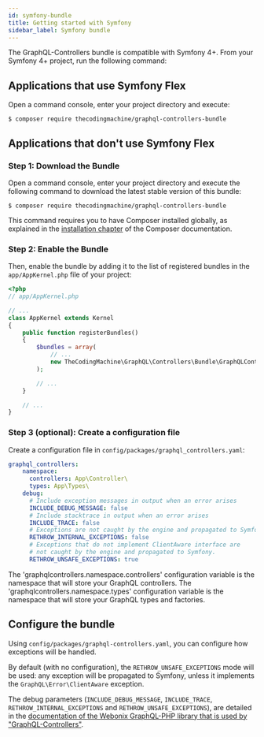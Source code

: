 ```yaml
---
id: symfony-bundle
title: Getting started with Symfony
sidebar_label: Symfony bundle
---
```


The GraphQL-Controllers bundle is compatible with Symfony 4+.
From your Symfony 4+ project, run the following command:

Applications that use Symfony Flex
----------------------------------

Open a command console, enter your project directory and execute:

```console
$ composer require thecodingmachine/graphql-controllers-bundle
```

Applications that don't use Symfony Flex
----------------------------------------

### Step 1: Download the Bundle

Open a command console, enter your project directory and execute the
following command to download the latest stable version of this bundle:

```console
$ composer require thecodingmachine/graphql-controllers-bundle
```

This command requires you to have Composer installed globally, as explained
in the [installation chapter](https://getcomposer.org/doc/00-intro.md)
of the Composer documentation.

### Step 2: Enable the Bundle

Then, enable the bundle by adding it to the list of registered bundles
in the `app/AppKernel.php` file of your project:

```php
<?php
// app/AppKernel.php

// ...
class AppKernel extends Kernel
{
    public function registerBundles()
    {
        $bundles = array(
            // ...
            new TheCodingMachine\GraphQL\Controllers\Bundle\GraphQLControllersBundle,
        );

        // ...
    }

    // ...
}
```

### Step 3 (optional): Create a configuration file

Create a configuration file in `config/packages/graphql_controllers.yaml`:

```yaml
graphql_controllers:
    namespace:
      controllers: App\Controller\
      types: App\Types\
    debug:
      # Include exception messages in output when an error arises
      INCLUDE_DEBUG_MESSAGE: false
      # Include stacktrace in output when an error arises
      INCLUDE_TRACE: false
      # Exceptions are not caught by the engine and propagated to Symfony
      RETHROW_INTERNAL_EXCEPTIONS: false
      # Exceptions that do not implement ClientAware interface are 
      # not caught by the engine and propagated to Symfony.
      RETHROW_UNSAFE_EXCEPTIONS: true
```

The 'graphqlcontrollers.namespace.controllers' configuration variable is the namespace that will store your GraphQL controllers.
The 'graphqlcontrollers.namespace.types' configuration variable is the namespace that will store your GraphQL types and factories.

## Configure the bundle

Using `config/packages/graphql-controllers.yaml`, you can configure how exceptions will be handled.

By default (with no configuration), the `RETHROW_UNSAFE_EXCEPTIONS` mode will be used: any exception will be propagated
to Symfony, unless it implements the `GraphQL\Error\ClientAware` exception.

The debug parameters (`INCLUDE_DEBUG_MESSAGE`, `INCLUDE_TRACE`, `RETHROW_INTERNAL_EXCEPTIONS` and `RETHROW_UNSAFE_EXCEPTIONS`),
are detailed in the [documentation of the Webonix GraphQL-PHP library that is used by "GraphQL-Controllers"](https://webonyx.github.io/graphql-php/error-handling/).
